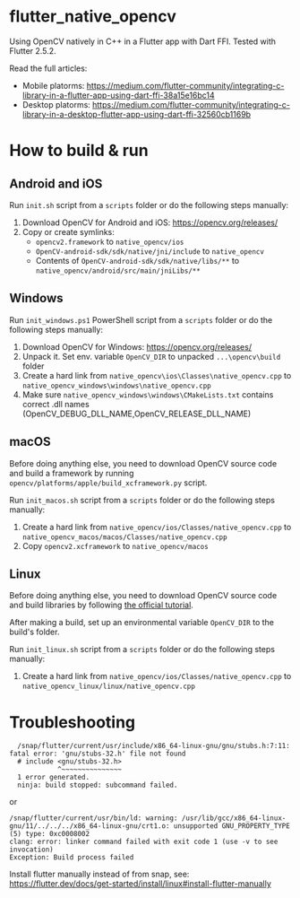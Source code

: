 # flutter_native_opencv
Using OpenCV natively in C++ in a Flutter app with Dart FFI. Tested with Flutter 2.5.2.

Read the full articles:

- Mobile platorms: https://medium.com/flutter-community/integrating-c-library-in-a-flutter-app-using-dart-ffi-38a15e16bc14
- Desktop platorms: https://medium.com/flutter-community/integrating-c-library-in-a-desktop-flutter-app-using-dart-ffi-32560cb1169b

# How to build & run

## Android and iOS

Run `init.sh` script from a `scripts` folder or do the following steps manually:

1. Download OpenCV for Android and iOS: https://opencv.org/releases/
2. Copy or create symlinks:
   - `opencv2.framework` to `native_opencv/ios`
   - `OpenCV-android-sdk/sdk/native/jni/include` to `native_opencv`
   - Contents of `OpenCV-android-sdk/sdk/native/libs/**` to `native_opencv/android/src/main/jniLibs/**`

## Windows

Run `init_windows.ps1` PowerShell script from a `scripts` folder or do the following steps manually:

1. Download OpenCV for Windows: https://opencv.org/releases/
2. Unpack it. Set env. variable `OpenCV_DIR` to unpacked `...\opencv\build` folder
3. Create a hard link from `native_opencv\ios\Classes\native_opencv.cpp` to `native_opencv_windows\windows\native_opencv.cpp`
4. Make sure `native_opencv_windows\windows\CMakeLists.txt` contains correct .dll names (OpenCV_DEBUG_DLL_NAME,OpenCV_RELEASE_DLL_NAME)

## macOS

Before doing anything else, you need to download OpenCV source code and 
build a framework by running `opencv/platforms/apple/build_xcframework.py` script.

Run `init_macos.sh` script from a `scripts` folder or do the following steps manually:

1. Create a hard link from `native_opencv/ios/Classes/native_opencv.cpp` to `native_opencv_macos/macos/Classes/native_opencv.cpp`
2. Copy `opencv2.xcframework` to `native_opencv/macos`

## Linux

Before doing anything else, you need to download OpenCV source code and
build libraries by following [the official tutorial](https://docs.opencv.org/master/d7/d9f/tutorial_linux_install.html).

After making a build, set up an environmental variable `OpenCV_DIR` to the build's folder.

Run `init_linux.sh` script from a `scripts` folder or do the following steps manually:

1. Create a hard link from `native_opencv/ios/Classes/native_opencv.cpp` to `native_opencv_linux/linux/native_opencv.cpp`

# Troubleshooting

```
  /snap/flutter/current/usr/include/x86_64-linux-gnu/gnu/stubs.h:7:11: fatal error: 'gnu/stubs-32.h' file not found
  # include <gnu/stubs-32.h>
            ^~~~~~~~~~~~~~~~
  1 error generated.
  ninja: build stopped: subcommand failed.
```
or
```
/snap/flutter/current/usr/bin/ld: warning: /usr/lib/gcc/x86_64-linux-gnu/11/../../../x86_64-linux-gnu/crt1.o: unsupported GNU_PROPERTY_TYPE (5) type: 0xc0008002
clang: error: linker command failed with exit code 1 (use -v to see invocation)
Exception: Build process failed
```

Install flutter manually instead of from snap, see: https://flutter.dev/docs/get-started/install/linux#install-flutter-manually